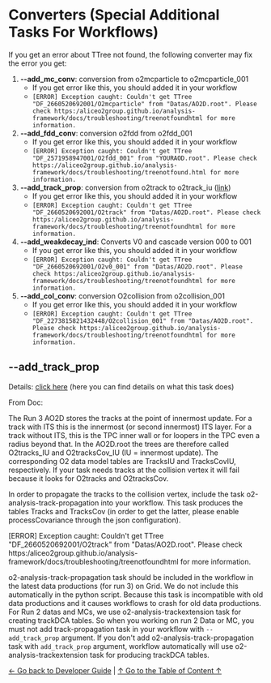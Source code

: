 # Converters (Special Additional Tasks For Workflows)

If you get an error about TTree not found, the following converter may fix the error you get:

1. **--add_mc_conv**: conversion from o2mcparticle to o2mcparticle_001
   * If you get error like this, you should added it in your workflow 
   * `[ERROR] Exception caught: Couldn't get TTree "DF_2660520692001/O2mcparticle" from "Datas/AO2D.root". Please check https:/aliceo2group.github.io/analysis-framework/docs/troubleshooting/treenotfoundhtml for more information.`
2. **--add_fdd_conv**: conversion o2fdd from o2fdd_001
   * If you get error like this, you should added it in your workflow 
   * `[ERROR] Exception caught: Couldn't get TTree "DF_2571958947001/O2fdd_001" from "YOURAOD.root". Please check https://aliceo2group.github.io/analysis-framework/docs/troubleshooting/treenotfound.html for more information.` 
3. **--add_track_prop**: conversion from o2track to o2track_iu ([link](https://aliceo2group.github.io/analysis-framework/docs/basics-usage/HelperTasks.html#track-propagation))
   * If you get error like this, you should added it in your workflow 
   * `[ERROR] Exception caught: Couldn't get TTree "DF_2660520692001/O2track" from "Datas/AO2D.root". Please check https:/aliceo2group.github.io/analysis-framework/docs/troubleshooting/treenotfoundhtml for more information.`
4. **--add_weakdecay_ind**: Converts V0 and cascade version 000 to 001
   * If you get error like this, you should added it in your workflow 
   * `[ERROR] Exception caught: Couldn't get TTree "DF_2660520692001/O2v0_001" from "Datas/AO2D.root". Please check https:/aliceo2group.github.io/analysis-framework/docs/troubleshooting/treenotfoundhtml for more information.`
5. **--add_col_conv**: conversion O2collision from o2collision_001
   * If you get error like this, you should added it in your workflow 
   * `[ERROR] Exception caught: Couldn't get TTree "DF_2273815821432448/O2collision_001" from "Datas/AO2D.root". Please check https:/aliceo2group.github.io/analysis-framework/docs/troubleshooting/treenotfoundhtml for more information.`

## --add_track_prop

Details: [click here](https://aliceo2group.github.io/analysis-framework/docs/basics-usage/HelperTasks.html#track-propagation) (here you can find details on what this task does)

From Doc:

The Run 3 AO2D stores the tracks at the point of innermost update. For a track with ITS this is the innermost (or second innermost) ITS layer. For a track without ITS, this is the TPC inner wall or for loopers in the TPC even a radius beyond that. In the AO2D.root the trees are therefore called O2tracks_IU and O2tracksCov_IU (IU = innermost update). The corresponding O2 data model tables are TracksIU and TracksCovIU, respectively. If your task needs tracks at the collision vertex it will fail because it looks for O2tracks and O2tracksCov.

In order to propagate the tracks to the collision vertex, include the task o2-analysis-track-propagation into your workflow. This task produces the tables Tracks and TracksCov (in order to get the latter, please enable processCovariance through the json configuration).

[ERROR] Exception caught: Couldn't get TTree "DF_2660520692001/O2track" from "Datas/AO2D.root". Please check https:/aliceo2group.github.io/analysis-framework/docs/troubleshooting/treenotfoundhtml for more information.

o2-analysis-track-propagation task should be included in the workflow in the latest data productions (for run 3) on Grid. We do not include this automatically in the python script. Because this task is incompatible with old data productions and it causes workflows to crash for old data productions. For Run 2 datas and MCs, we use o2-analysis-trackextension task for creating trackDCA tables. So when you working on run 2 Data or MC, you must not add track-propagation task in your workflow with `--add_track_prop` argument. If you don't add o2-analysis-track-propagation task with `add_track_prop` argument, workflow automatically will use o2-analysis-trackextension task for producing trackDCA tables.


[← Go back to Developer Guide](7_DeveloperGuide.md) | [↑ Go to the Table of Content ↑](../README.md#table-of-contents) 